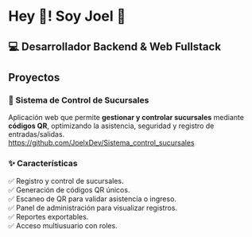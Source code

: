 # Hey 👋! Soy Joel 👨

## 💻 Desarrollador Backend & Web Fullstack

## Proyectos
### 📌 Sistema de Control de Sucursales
Aplicación web que permite **gestionar y controlar sucursales** mediante **códigos QR**, optimizando la asistencia, seguridad y registro de entradas/salidas.  
https://github.com/JoelxDev/Sistema_control_sucursales
### ✨ Características
✅ Registro y control de sucursales.  
✅ Generación de códigos QR únicos.  
✅ Escaneo de QR para validar asistencia o ingreso.   
✅ Panel de administración para visualizar registros.  
✅ Reportes exportables.  
✅ Acceso multiusuario con roles. 
